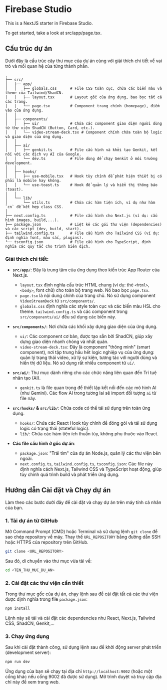 # Firebase Studio

This is a NextJS starter in Firebase Studio.

To get started, take a look at src/app/page.tsx.

## Cấu trúc dự án

Dưới đây là cấu trúc cây thư mục của dự án cùng với giải thích chi tiết về vai trò và mối quan hệ của từng thành phần.

```
.
├── src/
│   ├── app/
│   │   ├── globals.css      # File CSS toàn cục, chứa các biến màu và theme của Tailwind/ShadCN.
│   │   ├── layout.tsx       # Layout gốc của ứng dụng, bao bọc tất cả các trang.
│   │   └── page.tsx         # Component trang chính (homepage), điểm vào của ứng dụng.
│   │
│   ├── components/
│   │   ├── ui/              # Chứa các component giao diện người dùng từ thư viện ShadCN (Button, Card, etc.).
│   │   └── video-stream-deck.tsx # Component chính chứa toàn bộ logic và giao diện của ứng dụng.
│   │
│   ├── ai/
│   │   ├── genkit.ts        # File cấu hình và khởi tạo Genkit, kết nối với các dịch vụ AI của Google.
│   │   └── dev.ts           # File dùng để chạy Genkit ở môi trường development.
│   │
│   ├── hooks/
│   │   ├── use-mobile.tsx   # Hook tùy chỉnh để phát hiện thiết bị có phải là mobile hay không.
│   │   └── use-toast.ts     # Hook để quản lý và hiển thị thông báo (toast).
│   │
│   └── lib/
│       └── utils.ts         # Chứa các hàm tiện ích, ví dụ như hàm `cn` để kết hợp class CSS.
│
├── next.config.ts           # File cấu hình cho Next.js (ví dụ: cấu hình images, build,...).
├── package.json             # Liệt kê các gói thư viện (dependencies) và các script (dev, build, start).
├── tailwind.config.ts       # File cấu hình cho Tailwind CSS (ví dụ: định nghĩa font, màu sắc, plugins).
└── tsconfig.json            # File cấu hình cho TypeScript, định nghĩa các quy tắc cho trình biên dịch.
```

### Giải thích chi tiết:

*   **`src/app/`**: Đây là trung tâm của ứng dụng theo kiến trúc App Router của Next.js.
    *   `layout.tsx` định nghĩa cấu trúc HTML chung (ví dụ: thẻ `<html>`, `<body>`, font chữ) cho toàn bộ trang web. Nó bao bọc `page.tsx`.
    *   `page.tsx` là nội dung chính của trang chủ. Nó sử dụng component `VideoStreamDeck` từ `src/components/`.
    *   `globals.css` định nghĩa các style toàn cục và các biến màu HSL cho theme. `tailwind.config.ts` và các component trong `src/components/ui/` đều sử dụng các biến này.

*   **`src/components/`**: Nơi chứa các khối xây dựng giao diện của ứng dụng.
    *   `ui/`: Các component cơ bản, được tạo sẵn bởi ShadCN, giúp xây dựng giao diện nhanh chóng và nhất quán.
    *   `video-stream-deck.tsx`: Đây là component "thông minh" (smart component), nơi tập trung hầu hết logic nghiệp vụ của ứng dụng: quản lý trạng thái video, xử lý sự kiện, tương tác với người dùng và hiển thị dữ liệu. Nó sử dụng rất nhiều component từ `ui/`.

*   **`src/ai/`**: Thư mục dành riêng cho các chức năng liên quan đến Trí tuệ nhân tạo (AI).
    *   `genkit.ts` là file quan trọng để thiết lập kết nối đến các mô hình AI (như Gemini). Các flow AI trong tương lai sẽ import đối tượng `ai` từ file này.

*   **`src/hooks/` & `src/lib/`**: Chứa code có thể tái sử dụng trên toàn ứng dụng.
    *   `hooks/`: Chứa các React Hook tùy chỉnh để đóng gói và tái sử dụng logic có trạng thái (stateful logic).
    *   `lib/`: Chứa các hàm tiện ích thuần túy, không phụ thuộc vào React.

*   **Các file cấu hình ở gốc dự án**:
    *   `package.json`: "Trái tim" của dự án Node.js, quản lý các thư viện bên ngoài.
    *   `next.config.ts`, `tailwind.config.ts`, `tsconfig.json`: Các file này định nghĩa cách Next.js, Tailwind CSS và TypeScript hoạt động, giúp tùy chỉnh quá trình build và phát triển ứng dụng.

## Hướng dẫn Cài đặt và Chạy dự án

Làm theo các bước dưới đây để cài đặt và chạy dự án trên máy tính cá nhân của bạn.

### 1. Tải dự án từ GitHub

Mở Command Prompt (CMD) hoặc Terminal và sử dụng lệnh `git clone` để sao chép repository về máy. Thay thế `URL_REPOSITORY` bằng đường dẫn SSH hoặc HTTPS của repository trên GitHub.

```bash
git clone <URL_REPOSITORY>
```

Sau đó, di chuyển vào thư mục vừa tải về:

```bash
cd <TEN_THU_MUC_DU_AN>
```

### 2. Cài đặt các thư viện cần thiết

Trong thư mục gốc của dự án, chạy lệnh sau để cài đặt tất cả các thư viện được định nghĩa trong file `package.json`:

```bash
npm install
```

Lệnh này sẽ tải và cài đặt các dependencies như React, Next.js, Tailwind CSS, ShadCN, Genkit,...

### 3. Chạy ứng dụng

Sau khi cài đặt thành công, sử dụng lệnh sau để khởi động server phát triển (development server):

```bash
npm run dev
```

Ứng dụng của bạn sẽ chạy tại địa chỉ `http://localhost:9002` (hoặc một cổng khác nếu cổng 9002 đã được sử dụng). Mở trình duyệt và truy cập địa chỉ này để xem trang web.
